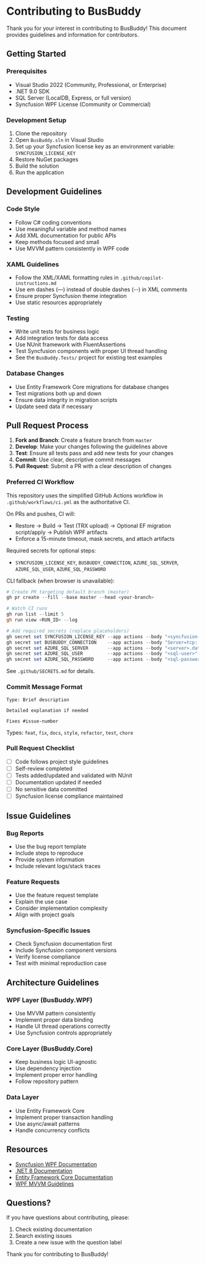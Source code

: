 # Contributing to BusBuddy

Thank you for your interest in contributing to BusBuddy! This document provides guidelines and information for contributors.

## Getting Started

### Prerequisites
- Visual Studio 2022 (Community, Professional, or Enterprise)
- .NET 9.0 SDK
- SQL Server (LocalDB, Express, or full version)
- Syncfusion WPF License (Community or Commercial)

### Development Setup
1. Clone the repository
2. Open `BusBuddy.sln` in Visual Studio
3. Set up your Syncfusion license key as an environment variable: `SYNCFUSION_LICENSE_KEY`
4. Restore NuGet packages
5. Build the solution
6. Run the application

## Development Guidelines

### Code Style
- Follow C# coding conventions
- Use meaningful variable and method names
- Add XML documentation for public APIs
- Keep methods focused and small
- Use MVVM pattern consistently in WPF code

### XAML Guidelines
- Follow the XML/XAML formatting rules in `.github/copilot-instructions.md`
- Use em dashes (—) instead of double dashes (--) in XML comments
- Ensure proper Syncfusion theme integration
- Use static resources appropriately

### Testing
- Write unit tests for business logic
- Add integration tests for data access
- Use NUnit framework with FluentAssertions
- Test Syncfusion components with proper UI thread handling
- See the `BusBuddy.Tests/` project for existing test examples

### Database Changes
- Use Entity Framework Core migrations for database changes
- Test migrations both up and down
- Ensure data integrity in migration scripts
- Update seed data if necessary

## Pull Request Process

1. **Fork and Branch**: Create a feature branch from `master`
2. **Develop**: Make your changes following the guidelines above
3. **Test**: Ensure all tests pass and add new tests for your changes
4. **Commit**: Use clear, descriptive commit messages
5. **Pull Request**: Submit a PR with a clear description of changes

### Preferred CI Workflow
This repository uses the simplified GitHub Actions workflow in `.github/workflows/ci.yml` as the authoritative CI.

On PRs and pushes, CI will:
- Restore → Build → Test (TRX upload) → Optional EF migration script/apply → Publish WPF artifacts
- Enforce a 15-minute timeout, mask secrets, and attach artifacts

Required secrets for optional steps:
- `SYNCFUSION_LICENSE_KEY`, `BUSBUDDY_CONNECTION`, `AZURE_SQL_SERVER`, `AZURE_SQL_USER`, `AZURE_SQL_PASSWORD`

CLI fallback (when browser is unavailable):
```powershell
# Create PR targeting default branch (master)
gh pr create --fill --base master --head <your-branch>

# Watch CI runs
gh run list --limit 5
gh run view <RUN_ID> --log

# Add required secrets (replace placeholders)
gh secret set SYNCFUSION_LICENSE_KEY --app actions --body "<syncfusion-key>"
gh secret set BUSBUDDY_CONNECTION    --app actions --body "Server=tcp:...;Initial Catalog=BusBuddyDb;User ID=...;Password=...;Encrypt=True;TrustServerCertificate=False;Connection Timeout=30;"
gh secret set AZURE_SQL_SERVER       --app actions --body "<server>.database.windows.net"
gh secret set AZURE_SQL_USER         --app actions --body "<sql-user>"
gh secret set AZURE_SQL_PASSWORD     --app actions --body "<sql-password>"
```

See `.github/SECRETS.md` for details.

### Commit Message Format
```
Type: Brief description

Detailed explanation if needed

Fixes #issue-number
```

Types: `feat`, `fix`, `docs`, `style`, `refactor`, `test`, `chore`

### Pull Request Checklist
- [ ] Code follows project style guidelines
- [ ] Self-review completed
- [ ] Tests added/updated and validated with NUnit
- [ ] Documentation updated if needed
- [ ] No sensitive data committed
- [ ] Syncfusion license compliance maintained

## Issue Guidelines

### Bug Reports
- Use the bug report template
- Include steps to reproduce
- Provide system information
- Include relevant logs/stack traces

### Feature Requests
- Use the feature request template
- Explain the use case
- Consider implementation complexity
- Align with project goals

### Syncfusion-Specific Issues
- Check Syncfusion documentation first
- Include Syncfusion component versions
- Verify license compliance
- Test with minimal reproduction case

## Architecture Guidelines

### WPF Layer (BusBuddy.WPF)
- Use MVVM pattern consistently
- Implement proper data binding
- Handle UI thread operations correctly
- Use Syncfusion controls appropriately

### Core Layer (BusBuddy.Core)
- Keep business logic UI-agnostic
- Use dependency injection
- Implement proper error handling
- Follow repository pattern

### Data Layer
- Use Entity Framework Core
- Implement proper transaction handling
- Use async/await patterns
- Handle concurrency conflicts

## Resources

- [Syncfusion WPF Documentation](https://help.syncfusion.com/wpf/welcome-to-syncfusion-essential-wpf)
- [.NET 8 Documentation](https://docs.microsoft.com/en-us/dotnet/)
- [Entity Framework Core Documentation](https://docs.microsoft.com/en-us/ef/core/)
- [WPF MVVM Guidelines](https://docs.microsoft.com/en-us/dotnet/desktop/wpf/data/data-binding-overview)

## Questions?

If you have questions about contributing, please:
1. Check existing documentation
2. Search existing issues
3. Create a new issue with the question label

Thank you for contributing to BusBuddy!
